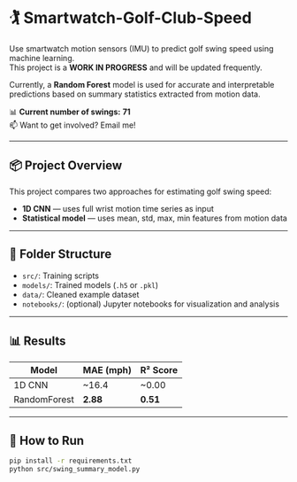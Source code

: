 # 🏌️ Smartwatch-Golf-Club-Speed

Use smartwatch motion sensors (IMU) to predict golf swing speed using machine learning.  
This project is a **WORK IN PROGRESS** and will be updated frequently.

Currently, a **Random Forest** model is used for accurate and interpretable predictions based on summary statistics extracted from motion data.

📊 **Current number of swings:** **71**  
📫 Want to get involved? Email me!

---

## 📦 Project Overview

This project compares two approaches for estimating golf swing speed:

- **1D CNN** — uses full wrist motion time series as input
- **Statistical model** — uses mean, std, max, min features from motion data

---

## 📁 Folder Structure

- `src/`: Training scripts
- `models/`: Trained models (`.h5` or `.pkl`)
- `data/`: Cleaned example dataset
- `notebooks/`: (optional) Jupyter notebooks for visualization and analysis

---

## 📊 Results

| Model        | MAE (mph) | R² Score |
|--------------|-----------|----------|
| 1D CNN       | ~16.4     | ~0.00    |
| RandomForest | **2.88**  | **0.51** |

---

## 🚀 How to Run

```bash
pip install -r requirements.txt
python src/swing_summary_model.py
